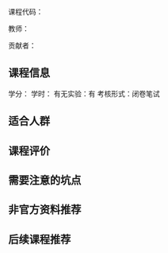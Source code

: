 课程代码：

教师：

贡献者：

## 课程信息

学分：
学时：
有无实验：有
考核形式：闭卷笔试

## 适合人群


## 课程评价


## 需要注意的坑点


## 非官方资料推荐


## 后续课程推荐

